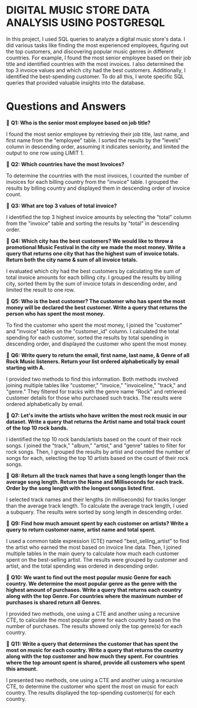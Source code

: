 # DIGITAL MUSIC STORE DATA ANALYSIS USING POSTGRESQL

In this project, I used SQL queries to analyze a digital music store's data. I did various tasks like finding the most experienced employees, figuring out the top customers, and discovering popular music genres in different countries. For example, I found the most senior employee based on their job title and identified countries with the most invoices. I also determined the top 3 invoice values and which city had the best customers. Additionally, I identified the best-spending customer. To do all this, I wrote specific SQL queries that provided valuable insights into the database.

# Questions and Answers

🔎 **Q1: Who is the senior most employee based on job title?** 

I found the most senior employee by retrieving their job title, last name, and first name from the "employee" table. I sorted the results by the "levels" column in descending order, assuming it indicates seniority, and limited the output to one row using LIMIT 1.

🔎 **Q2: Which countries have the most Invoices?**

To determine the countries with the most invoices, I counted the number of invoices for each billing country from the "invoice" table. I grouped the results by billing country and displayed them in descending order of invoice count.

🔎 **Q3: What are top 3 values of total invoice?**

I identified the top 3 highest invoice amounts by selecting the "total" column from the "invoice" table and sorting the results by "total" in descending order.

🔎 **Q4: Which city has the best customers? We would like to throw a promotional Music Festival in the city we made the most money. 
Write a query that returns one city that has the highest sum of invoice totals. 
Return both the city name & sum of all invoice totals.**

I evaluated which city had the best customers by calculating the sum of total invoice amounts for each billing city. I grouped the results by billing city, sorted them by the sum of invoice totals in descending order, and limited the result to one row.

🔎 **Q5: Who is the best customer? The customer who has spent the most money will be declared the best customer. 
Write a query that returns the person who has spent the most money.**

To find the customer who spent the most money, I joined the "customer" and "invoice" tables on the "customer_id" column. I calculated the total spending for each customer, sorted the results by total spending in descending order, and displayed the customer who spent the most money.

🔎 **Q6: Write query to return the email, first name, last name, & Genre of all Rock Music listeners. 
Return your list ordered alphabetically by email starting with A.**

I provided two methods to find this information. Both methods involved joining multiple tables like "customer," "invoice," "invoiceline," "track," and "genre." They filtered for tracks with the genre name "Rock" and retrieved customer details for those who purchased such tracks. The results were ordered alphabetically by email.

🔎 **Q7: Let's invite the artists who have written the most rock music in our dataset. 
Write a query that returns the Artist name and total track count of the top 10 rock bands.**

I identified the top 10 rock bands/artists based on the count of their rock songs. I joined the "track," "album," "artist," and "genre" tables to filter for rock songs. Then, I grouped the results by artist and counted the number of songs for each, selecting the top 10 artists based on the count of their rock songs.

🔎 **Q8: Return all the track names that have a song length longer than the average song length. 
Return the Name and Milliseconds for each track. Order by the song length with the longest songs listed first.**

I selected track names and their lengths (in milliseconds) for tracks longer than the average track length. To calculate the average track length, I used a subquery. The results were sorted by song length in descending order.

🔎 **Q9: Find how much amount spent by each customer on artists? Write a query to return customer name, artist name and total spent.**

I used a common table expression (CTE) named "best_selling_artist" to find the artist who earned the most based on invoice line data. Then, I joined multiple tables in the main query to calculate how much each customer spent on the best-selling artist. The results were grouped by customer and artist, and the total spending was ordered in descending order.

🔎 **Q10: We want to find out the most popular music Genre for each country. We determine the most popular genre as the genre 
with the highest amount of purchases. Write a query that returns each country along with the top Genre. For countries where 
the maximum number of purchases is shared return all Genres.**

I provided two methods, one using a CTE and another using a recursive CTE, to calculate the most popular genre for each country based on the number of purchases. The results showed only the top genre(s) for each country.

🔎 **Q11: Write a query that determines the customer that has spent the most on music for each country. 
Write a query that returns the country along with the top customer and how much they spent. 
For countries where the top amount spent is shared, provide all customers who spent this amount.**

I presented two methods, one using a CTE and another using a recursive CTE, to determine the customer who spent the most on music for each country. The results displayed the top-spending customer(s) for each country.
